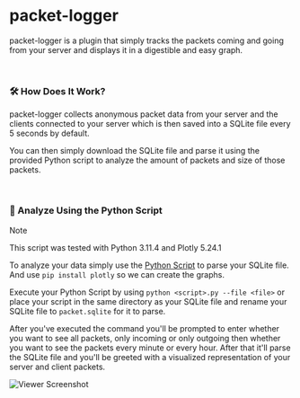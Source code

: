 # packet-logger

packet-logger is a plugin that simply tracks the packets coming and going from your server and
displays it in a digestible and easy graph.

<br>

### 🛠 How Does It Work?
packet-logger collects anonymous packet data from your server and the clients connected to your server
which is then saved into a SQLite file every 5 seconds by default.

You can then simply download the SQLite file and parse it using the provided Python script
to analyze the amount of packets and size of those packets.

<br>

### 🐍 Analyze Using the Python Script
> [!NOTE]
> This script was tested with Python 3.11.4 and Plotly 5.24.1

To analyze your data simply use the [Python Script](https://raw.githubusercontent.com/DebitCardz/packet-logger/refs/heads/main/scripts/graph.py) 
to parse your SQLite file. And use `pip install plotly` so we can create the graphs.

Execute your Python Script by using `python <script>.py --file <file>` or place your script
in the same directory as your SQLite file and rename your SQLite file to `packet.sqlite` for it to parse.

After you've executed the command you'll be prompted to enter whether you want to see all packets, only incoming or only outgoing then
whether you want to see the packets every minute or every hour. After that it'll parse the SQLite file and you'll be greeted
with a visualized representation of your server and client packets.

![Viewer Screenshot](https://github.com/user-attachments/assets/5229b879-de55-4224-ac1d-474f14355587)